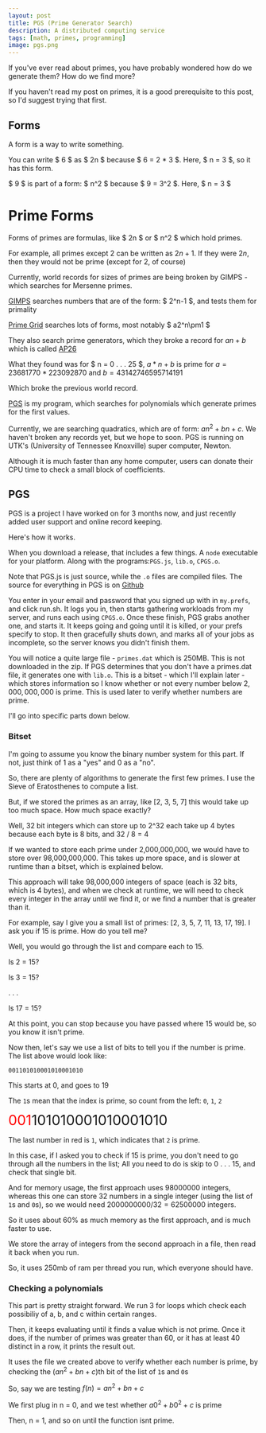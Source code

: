 ```yaml
---
layout: post
title: PGS (Prime Generator Search)
description: A distributed computing service
tags: [math, primes, programming]
image: pgs.png
---
```

If you've ever read about primes, you have probably wondered how do we generate them? How do we find more?

If you haven't read my post on primes, it is a good prerequisite to this post, so I'd suggest trying that first.

## Forms

A form is a way to write something.

You can write $ 6 $ as $ 2n $ because $ 6 = 2 * 3 $.
Here, $ n = 3 $, so it has this form.

$ 9 $ is part of a form: $ n^2 $ because $ 9 = 3^2 $.
Here, $ n = 3 $

# Prime Forms

Forms of primes are formulas, like $ 2n $ or $ n^2 $ which hold primes.

For example, all primes except $2$ can be written as $2n+1$. If they were $2n$, then they would not be prime (except for $2$, of course)

Currently, world records for sizes of primes are being broken by GIMPS - which searches for Mersenne primes.

[GIMPS](http://www.mersenne.org/) searches numbers that are of the form: $ 2^n-1 $, and tests them for primality

[Prime Grid](http://www.primegrid.com/) searches lots of forms, most notably $ a2^n\pm1 $

They also search prime generators, which they broke a record for $an+b$ which is called [AP26](https://www.primegrid.com/download/AP26.pdf)

What they found was for $ n = 0 . . . 25 $, $a * n + b$ is prime for $a = 23681770*223092870$ and $b = 43142746595714191$

Which broke the previous world record.

[PGS](http://pgs.chemicaldevelopment.us) is my program, which searches for polynomials which generate primes for the first values.

Currently, we are searching quadratics, which are of form: $an^2 + bn + c$. We haven't broken any records yet, but we hope to soon.
PGS is running on UTK's (University of Tennessee Knoxville) super computer, Newton. 

Although it is much faster than any home computer, users can donate their CPU time to check a small block of coefficients.

## PGS

PGS is a project I have worked on for 3 months now, and just recently added user support and online record keeping.

Here's how it works.

When you download a release, that includes a few things. A `node` executable for your platform. Along with the programs:`PGS.js`, `lib.o`, `CPGS.o`.

Note that PGS.js is just source, while the `.o` files are compiled files. The source for everything in PGS is on [Github](https://github.com/ChemicalDevelopment/pgs)

You enter in your email and password that you signed up with in `my.prefs`, and click run.sh. It logs you in, then starts gathering workloads from my server, and runs each using `CPGS.o`.
Once these finish, PGS grabs another one, and starts it. It keeps going and going until it is killed, or your prefs specify to stop. It then gracefully shuts down, and marks all of your jobs as incomplete, so the server knows you didn't finish them.

You will notice a quite large file - `primes.dat` which is 250MB. This is not downloaded in the zip. If PGS determines that you don't have a primes.dat file, it generates one with `lib.o`.
This is a bitset - which I'll explain later - which stores information so I know whether or not every number below $2,000,000,000$ is prime. This is used later to verify whether numbers are prime.

I'll go into specific parts down below.

### Bitset

I'm going to assume you know the binary number system for this part. If not, just think of 1 as a "yes" and 0 as a "no".

So, there are plenty of algorithms to generate the first few primes. I use the Sieve of Eratosthenes to compute a list.

But, if we stored the primes as an array, like [2, 3, 5, 7] this would take up too much space. How much space exactly?

Well, 32 bit integers which can store up to 2^32 each take up 4 bytes because each byte is 8 bits, and 32 / 8 = 4

If we wanted to store each prime under 2,000,000,000, we would have to store over 98,000,000,000. This takes up more space, and is slower at runtime than a bitset, which is explained below.

This approach will take 98,000,000 integers of space (each is 32 bits, which is 4 bytes), and when we check at runtime, we will need to check every integer in the array until we find it, or we find a number that is greater than it.

For example, say I give you a small list of primes: [2, 3, 5, 7, 11, 13, 17, 19]. I ask you if 15 is prime. How do you tell me?

Well, you would go through the list and compare each to 15.

Is 2 = 15?

Is 3 = 15?

. . . 

Is 17 = 15?

At this point, you can stop because you have passed where 15 would be, so you know it isn't prime.


Now then, let's say we use a list of bits to tell you if the number is prime. The list above would look like:

`001101010001010001010`

This starts at 0, and goes to 19

The `1`s mean that the index is prime, so count from the left: `0`, `1`, `2`

<span style="color: red; font-size: 2em;">001</span><span style="font-size: 2em;">101010001010001010</span>

The last number in red is `1`, which indicates that `2` is prime.

In this case, if I asked you to check if 15 is prime, you don't need to go through all the numbers in the list; All you need to do is skip to 0 . . . 15, and check that single bit.

And for memory usage, the first approach uses 98000000 integers, whereas this one can store 32 numbers in a single integer (using the list of `1`s and `0`s), so we would need $2000000000/32 = 62500000$ integers.

So it uses about 60% as much memory as the first approach, and is much faster to use.

We store the array of integers from the second approach in a file, then read it back when you run.

So, it uses 250mb of ram per thread you run, which everyone should have.

### Checking a polynomials

This part is pretty straight forward. We run 3 for loops which check each possibiliy of a, b, and c within certain ranges.

Then, it keeps evaluating until it finds a value which is not prime. Once it does, if the number of primes was greater than 60, or it has at least 40 distinct in a row, it prints the result out.

It uses the file we created above to verify whether each number is prime, by checking the $(an^2+bn+c)$th bit of the list of `1`s and `0`s

So, say we are testing $f(n) = an^2+bn+c$

We first plug in n = 0, and we test whether $a0^2+b0^2+c$ is prime

Then, n = 1, and so on until the function isnt prime.

